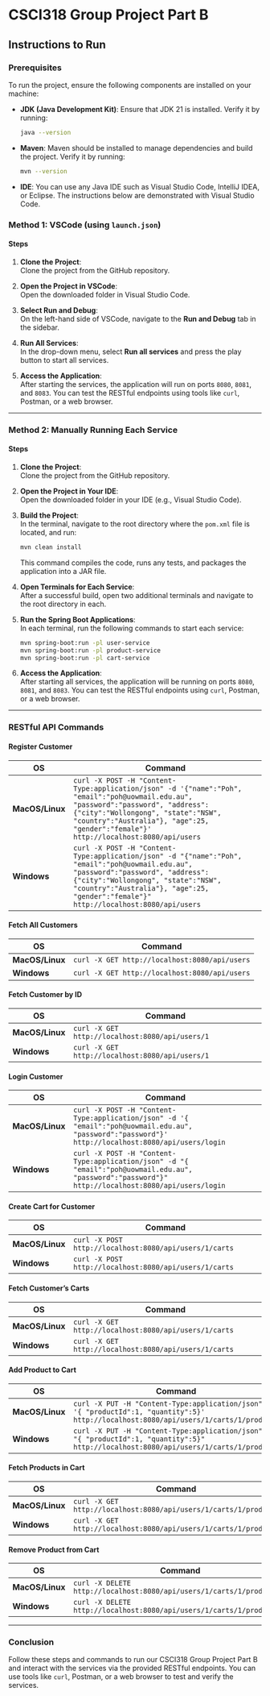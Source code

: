 
# CSCI318 Group Project Part B

## Instructions to Run

### Prerequisites

To run the project, ensure the following components are installed on your machine:

- **JDK (Java Development Kit)**: Ensure that JDK 21 is installed. Verify it by running:
  ```bash
  java --version
  ```
- **Maven**: Maven should be installed to manage dependencies and build the project. Verify it by running:
  ```bash
  mvn --version
  ```
- **IDE**: You can use any Java IDE such as Visual Studio Code, IntelliJ IDEA, or Eclipse. The instructions below are demonstrated with Visual Studio Code.

### Method 1: VSCode (using `launch.json`)

#### Steps

1. **Clone the Project**:  
   Clone the project from the GitHub repository.
   
2. **Open the Project in VSCode**:  
   Open the downloaded folder in Visual Studio Code.

3. **Select Run and Debug**:  
   On the left-hand side of VSCode, navigate to the **Run and Debug** tab in the sidebar.

4. **Run All Services**:  
   In the drop-down menu, select **Run all services** and press the play button to start all services.

5. **Access the Application**:  
   After starting the services, the application will run on ports `8080`, `8081`, and `8083`. You can test the RESTful endpoints using tools like `curl`, Postman, or a web browser.

---

### Method 2: Manually Running Each Service

#### Steps

1. **Clone the Project**:  
   Clone the project from the GitHub repository.

2. **Open the Project in Your IDE**:  
   Open the downloaded folder in your IDE (e.g., Visual Studio Code).

3. **Build the Project**:  
   In the terminal, navigate to the root directory where the `pom.xml` file is located, and run:
   ```bash
   mvn clean install
   ```
   This command compiles the code, runs any tests, and packages the application into a JAR file.

4. **Open Terminals for Each Service**:  
   After a successful build, open two additional terminals and navigate to the root directory in each.

5. **Run the Spring Boot Applications**:  
   In each terminal, run the following commands to start each service:
   ```bash
   mvn spring-boot:run -pl user-service
   mvn spring-boot:run -pl product-service
   mvn spring-boot:run -pl cart-service
   ```

6. **Access the Application**:  
   After starting all services, the application will be running on ports `8080`, `8081`, and `8083`. You can test the RESTful endpoints using `curl`, Postman, or a web browser.

---

### RESTful API Commands

#### Register Customer

| OS           | Command                                                                                                                                                                              |
|--------------|--------------------------------------------------------------------------------------------------------------------------------------------------------------------------------------|
| **MacOS/Linux**  | `curl -X POST -H "Content-Type:application/json" -d '{"name":"Poh", "email":"poh@uowmail.edu.au", "password":"password", "address": {"city":"Wollongong", "state":"NSW", "country":"Australia"}, "age":25, "gender":"female"}' http://localhost:8080/api/users` |
| **Windows**  | `curl -X POST -H "Content-Type:application/json" -d "{"name":"Poh", "email":"poh@uowmail.edu.au", "password":"password", "address": {"city":"Wollongong", "state":"NSW", "country":"Australia"}, "age":25, "gender":"female"}" http://localhost:8080/api/users` |

#### Fetch All Customers

| OS           | Command                                                                                                                                                                              |
|--------------|--------------------------------------------------------------------------------------------------------------------------------------------------------------------------------------|
| **MacOS/Linux**  | `curl -X GET http://localhost:8080/api/users`                                                                                                                                    |
| **Windows**  | `curl -X GET http://localhost:8080/api/users`                                                                                                                                         |

#### Fetch Customer by ID

| OS           | Command                                                                                                                                                                              |
|--------------|--------------------------------------------------------------------------------------------------------------------------------------------------------------------------------------|
| **MacOS/Linux**  | `curl -X GET http://localhost:8080/api/users/1`                                                                                                                                   |
| **Windows**  | `curl -X GET http://localhost:8080/api/users/1`                                                                                                                                       |

#### Login Customer

| OS           | Command                                                                                                                                                                              |
|--------------|--------------------------------------------------------------------------------------------------------------------------------------------------------------------------------------|
| **MacOS/Linux**  | `curl -X POST -H "Content-Type:application/json" -d '{ "email":"poh@uowmail.edu.au", "password":"password"}' http://localhost:8080/api/users/login`                                  |
| **Windows**  | `curl -X POST -H "Content-Type:application/json" -d "{ "email":"poh@uowmail.edu.au", "password":"password"}" http://localhost:8080/api/users/login`                            |

#### Create Cart for Customer

| OS           | Command                                                                                                                                                                              |
|--------------|--------------------------------------------------------------------------------------------------------------------------------------------------------------------------------------|
| **MacOS/Linux**  | `curl -X POST http://localhost:8080/api/users/1/carts`                                                                                                                            |
| **Windows**  | `curl -X POST http://localhost:8080/api/users/1/carts`                                                                                                                                |

#### Fetch Customer’s Carts

| OS           | Command                                                                                                                                                                              |
|--------------|--------------------------------------------------------------------------------------------------------------------------------------------------------------------------------------|
| **MacOS/Linux**  | `curl -X GET http://localhost:8080/api/users/1/carts`                                                                                                                             |
| **Windows**  | `curl -X GET http://localhost:8080/api/users/1/carts`                                                                                                                                 |

#### Add Product to Cart

| OS           | Command                                                                                                                                                                              |
|--------------|--------------------------------------------------------------------------------------------------------------------------------------------------------------------------------------|
| **MacOS/Linux**  | `curl -X PUT -H "Content-Type:application/json" -d '{ "productId":1, "quantity":5}' http://localhost:8080/api/users/1/carts/1/products`                                            |
| **Windows**  | `curl -X PUT -H "Content-Type:application/json" -d "{ "productId":1, "quantity":5}" http://localhost:8080/api/users/1/carts/1/products`                                           |

#### Fetch Products in Cart

| OS           | Command                                                                                                                                                                              |
|--------------|--------------------------------------------------------------------------------------------------------------------------------------------------------------------------------------|
| **MacOS/Linux**  | `curl -X GET http://localhost:8080/api/users/1/carts/1/products`                                                                                                                  |
| **Windows**  | `curl -X GET http://localhost:8080/api/users/1/carts/1/products`                                                                                                                      |

#### Remove Product from Cart

| OS           | Command                                                                                                                                                                              |
|--------------|--------------------------------------------------------------------------------------------------------------------------------------------------------------------------------------|
| **MacOS/Linux**  | `curl -X DELETE http://localhost:8080/api/users/1/carts/1/products/1`                                                                                                             |
| **Windows**  | `curl -X DELETE http://localhost:8080/api/users/1/carts/1/products/1`                                                                                                                 |

---

### Conclusion

Follow these steps and commands to run our CSCI318 Group Project Part B and interact with the services via the provided RESTful endpoints. You can use tools like `curl`, Postman, or a web browser to test and verify the services.
